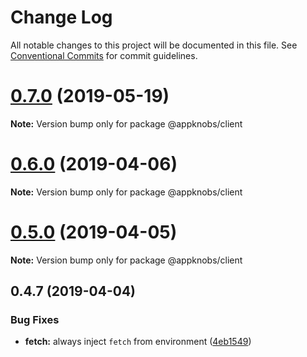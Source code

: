 # Change Log

All notable changes to this project will be documented in this file.
See [Conventional Commits](https://conventionalcommits.org) for commit guidelines.

# [0.7.0](https://github.com/appknobs/appknobs/compare/v0.6.1...v0.7.0) (2019-05-19)

**Note:** Version bump only for package @appknobs/client





# [0.6.0](https://github.com/appknobs/appknobs/compare/v0.5.0...v0.6.0) (2019-04-06)

**Note:** Version bump only for package @appknobs/client





# [0.5.0](https://github.com/appknobs/appknobs/compare/v0.4.7...v0.5.0) (2019-04-05)

**Note:** Version bump only for package @appknobs/client





## 0.4.7 (2019-04-04)


### Bug Fixes

* **fetch:** always inject `fetch` from environment ([4eb1549](https://github.com/appknobs/appknobs/commit/4eb1549))
